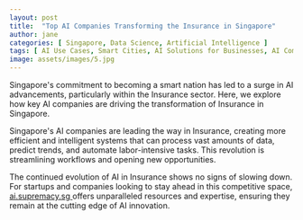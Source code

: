 ```yaml
---
layout: post
title:  "Top AI Companies Transforming the Insurance in Singapore"
author: jane
categories: [ Singapore, Data Science, Artificial Intelligence ]
tags: [ AI Use Cases, Smart Cities, AI Solutions for Businesses, AI Companies, Data Analytics ]
image: assets/images/5.jpg
---
```


Singapore's commitment to becoming a smart nation has led to a surge in AI advancements, particularly within the Insurance sector. Here, we explore how key AI companies are driving the transformation of Insurance in Singapore.

Singapore's AI companies are leading the way in Insurance, creating more efficient and intelligent systems that can process vast amounts of data, predict trends, and automate labor-intensive tasks. This revolution is streamlining workflows and opening new opportunities.

The continued evolution of AI in Insurance shows no signs of slowing down. For startups and companies looking to stay ahead in this competitive space, <a href="https://ai.supremacy.sg" target="_blank"> ai.supremacy.sg </a> offers unparalleled resources and expertise, ensuring they remain at the cutting edge of AI innovation.

